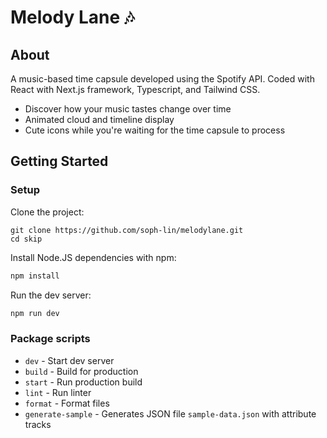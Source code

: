 # Melody Lane 🎶
## About
A music-based time capsule developed using the Spotify API. Coded with React with Next.js framework, Typescript, and Tailwind CSS.
* Discover how your music tastes change over time
* Animated cloud and timeline display
* Cute icons while you're waiting for the time capsule to process

## Getting Started
### Setup
Clone the project:
```
git clone https://github.com/soph-lin/melodylane.git
cd skip
```

Install Node.JS dependencies with npm:
```bash
npm install
```

Run the dev server:

```bash
npm run dev
```

### Package scripts

- `dev` - Start dev server
- `build` - Build for production
- `start` - Run production build
- `lint` - Run linter
- `format` - Format files
-  `generate-sample` - Generates JSON file `sample-data.json` with attribute tracks
